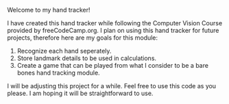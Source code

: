 Welcome to my hand tracker!

I have created this hand tracker while following the Computer Vision Course provided by freeCodeCamp.org.
I plan on using this hand tracker for future projects, therefore here are my goals for this module:

1. Recognize each hand seperately.
2. Store landmark details to be used in calculations.
3. Create a game that can be played from what I consider to be a bare bones hand tracking module.

I will be adjusting this project for a while. Feel free to use this code 
as you please. I am hoping it will be straightforward to use.